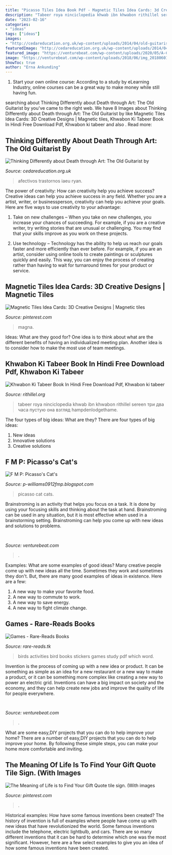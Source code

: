 ```yaml
---
title: "Picasso Tiles Idea Book Pdf - Magnetic Tiles Idea Cards: 3d Creative Designs"
description: "Tabeer roya ninciclopedia khwab ibn khwabon rithillel sereen три два часа пустую она взгляд hampdenlodgethame"
date: "2023-02-16"
categories:
- "ideas"
tags: ["ideas"]
images:
- "http://cedareducation.org.uk/wp-content/uploads/2014/04/old-guitarist.png"
featuredImage: "http://cedareducation.org.uk/wp-content/uploads/2014/04/old-guitarist.png"
featured_image: "https://venturebeat.com/wp-content/uploads/2020/05/A-Covariant-robot-at-a-KNAPP-powered-warehouse-Obeta-credit-Magnus-Petterson.jpg?w=800"
image: "https://venturebeat.com/wp-content/uploads/2018/06/img_20180601_110446.jpg?w=800"
ShowToc: true
author: "Erna Ankunding"
---
```



1. Start your own online course: According to a study by eLearning Industry, online courses can be a great way to make money while still having fun.

	

		
searching about Thinking Differently about Death through Art: The Old Guitarist by you've came to the right web. We have 8 Images about Thinking Differently about Death through Art: The Old Guitarist by like Magnetic Tiles Idea Cards: 3D Creative Designs | Magnetic tiles, Khwabon Ki Tabeer Book In Hindi Free Download Pdf, Khwabon ki tabeer and also . Read more:
		
    
## Thinking Differently About Death Through Art: The Old Guitarist By

<img loading=lazy src="http://cedareducation.org.uk/wp-content/uploads/2014/04/old-guitarist.png" onerror="this.onerror=null;this.src='https://tse2.mm.bing.net/th?id=OIP.9KnnS4Vhzeuzc3cTZ6njZwHaE7&amp;pid=15.1';" alt="Thinking Differently about Death through Art: The Old Guitarist by">

_Source: cedareducation.org.uk_

>afectivos trastornos iaeu ryan. 

	

The power of creativity: How can creativity help you achieve success?
Creative ideas can help you achieve success in any field. Whether you are a artist, writer, or businessperson, creativity can help you achieve your goals. Here are five ways to use creativity to your advantage: 
1. Take on new challenges – When you take on new challenges, you increase your chances of succeeding. For example, if you are a creative writer, try writing stories that are unusual or challenging. You may find that your skills improve as you work on these projects. 

2. Use technology – Technology has the ability to help us reach our goals faster and more efficiently than ever before. For example, if you are an artist, consider using online tools to create paintings or sculptures quickly and easily. This way, you can enjoy the process of creating rather than having to wait for turnaround times for your product or service. 


    
## Magnetic Tiles Idea Cards: 3D Creative Designs | Magnetic Tiles

<img loading=lazy src="https://i.pinimg.com/originals/d1/86/74/d18674c59d9f55b8fda857c181d28e26.jpg" onerror="this.onerror=null;this.src='https://tse1.mm.bing.net/th?id=OIP.Xee-qTpUzZPsHLLvoqKGYQHaHa&amp;pid=15.1';" alt="Magnetic Tiles Idea Cards: 3D Creative Designs | Magnetic tiles">

_Source: pinterest.com_

>magna. 

	

Ideas: What are they good for?
One idea is to think about what are the different benefits of having an individualized meeting plan. Another idea is to consider how to make the most use of team meetings.

    
## Khwabon Ki Tabeer Book In Hindi Free Download Pdf, Khwabon Ki Tabeer

<img loading=lazy src="https://rithillel.org/img/0baf15664a7fc7391663d46abb265172.jpg" onerror="this.onerror=null;this.src='https://tse4.mm.bing.net/th?id=OIP.rmS11NpapxT2kMbUrVKkOgHaK-&amp;pid=15.1';" alt="Khwabon Ki Tabeer Book In Hindi Free Download Pdf, Khwabon ki tabeer">

_Source: rithillel.org_

>tabeer roya ninciclopedia khwab ibn khwabon rithillel sereen три два часа пустую она взгляд hampdenlodgethame. 

	

The four types of big ideas: What are they?
There are four types of big ideas: 
1. New ideas 
2. Innovative solutions 
3. Creative solutions 

    
## F M P: Picasso&#039;s Cat&#039;s

<img loading=lazy src="https://2.bp.blogspot.com/-4Cu7FKZqttc/T0u2-aOCkXI/AAAAAAAAJuM/tuvMHKMeyK0/s1600/6742786581_d05d9d8ec5_m.jpeg" onerror="this.onerror=null;this.src='https://tse3.mm.bing.net/th?id=OIP.JL6geLfTMqV57c9hQ25hawAAAA&amp;pid=15.1';" alt="F M P: Picasso&#039;s Cat&#039;s">

_Source: p-williams0912fmp.blogspot.com_

>picasso cat cats. 

	

Brainstroming is an activity that helps you focus on a task. It is done by using your focusing skills and thinking about the task at hand. Brainstroming can be used in any situation, but it is most effective when used in a brainstorming setting. Brainstroming can help you come up with new ideas and solutions to problems.

    
## 

<img loading=lazy src="https://venturebeat.com/wp-content/uploads/2020/05/A-Covariant-robot-at-a-KNAPP-powered-warehouse-Obeta-credit-Magnus-Petterson.jpg?w=800" onerror="this.onerror=null;this.src='https://tse1.mm.bing.net/th?id=OIP.zjUBybdIWj0WpGgZJh5jtwHaFM&amp;pid=15.1';" alt="">

_Source: venturebeat.com_

>. 

	

Examples: What are some examples of good ideas?
Many creative people come up with new ideas all the time. Sometimes they work and sometimes they don't. But, there are many good examples of ideas in existence. Here are a few: 
1) A new way to make your favorite food. 
2) A new way to commute to work. 
3) A new way to save energy. 
4) A new way to fight climate change.

    
## Games - Rare-Reads Books

<img loading=lazy src="https://images-na.ssl-images-amazon.com/images/I/511tXQTZ4kL._SX379_BO1,204,203,200_.jpg" onerror="this.onerror=null;this.src='https://tse3.mm.bing.net/th?id=OIP.BjRzJIjwrwNHn5xs3MYZgwAAAA&amp;pid=15.1';" alt="Games - Rare-Reads Books">

_Source: rare-reads.tk_

>birds activities bird books stickers games study pdf which word. 

	

Invention is the process of coming up with a new idea or product. It can be something as simple as an idea for a new restaurant or a new way to make a product, or it can be something more complex like creating a new way to power an electric grid. Inventions can have a big impact on society and the economy, and they can help create new jobs and improve the quality of life for people everywhere.

    
## 

<img loading=lazy src="https://venturebeat.com/wp-content/uploads/2018/06/img_20180601_110446.jpg?w=800" onerror="this.onerror=null;this.src='https://tse3.mm.bing.net/th?id=OIP.fxAxpHL4cPGnZ9wcX9ZmwgHaFj&amp;pid=15.1';" alt="">

_Source: venturebeat.com_

>. 

	

What are some easy,DIY projects that you can do to help improve your home?
There are a number of easy,DIY projects that you can do to help improve your home. By following these simple steps, you can make your home more comfortable and inviting.

    
## The Meaning Of Life Is To Find Your Gift Quote Tile Sign. (With Images

<img loading=lazy src="https://i.pinimg.com/originals/04/71/94/047194f29afac56a70bda18130485d61.jpg" onerror="this.onerror=null;this.src='https://tse1.mm.bing.net/th?id=OIP.YKAllkB23Ab_hukL6y_8NgHaGK&amp;pid=15.1';" alt="The Meaning of Life is to Find Your Gift Quote tile sign. (With images">

_Source: pinterest.com_

>. 

	

Historical examples: How have some famous inventions been created?
The history of invention is full of examples where people have come up with new ideas that have revolutionized the world. Some famous inventions include the telephone, electric lightbulb, and cars. There are so many different inventions that it can be hard to determine which one was the most significant. However, here are a few select examples to give you an idea of how some famous inventions have been created.

